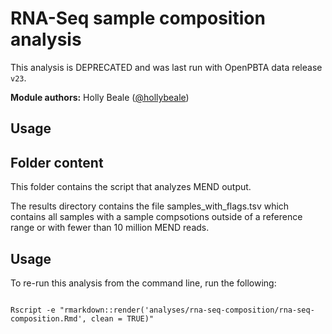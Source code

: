 # RNA-Seq sample composition analysis
This analysis is DEPRECATED and was last run with OpenPBTA data release `v23`.


**Module authors:** Holly Beale ([@hollybeale](https://github.com/hbeale))

## Usage


## Folder content

This folder contains the script that analyzes MEND output.

The results directory contains the file samples_with_flags.tsv which contains all samples with a sample compsotions outside of a reference range or with fewer than 10 million MEND reads. 


## Usage

To re-run this analysis from the command line, run the following:
```

Rscript -e "rmarkdown::render('analyses/rna-seq-composition/rna-seq-composition.Rmd', clean = TRUE)"

```


